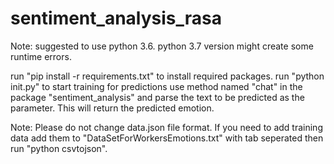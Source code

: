 # sentiment_analysis_rasa

Note: suggested to use python 3.6. python 3.7 version might create some runtime errors.

run "pip install -r requirements.txt" to install required packages.
run "python init.py" to start training
for predictions use method named "chat" in the package "sentiment_analysis" and parse the text to be predicted as the parameter. This will return the predicted emotion.

Note: Please do not change data.json file format. If you need to add training data add them to "DataSetForWorkersEmotions.txt" with tab seperated then run "python csvtojson".